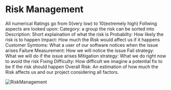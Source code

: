 # Risk Management

All numerical Ratings go from 0(very low) to 10(extremely high) 
Follwing aspects are looked upon:
Category: a group the risk can be sorted into
Description: Short explaination of what the risk is
Probabilty: How likely the risk is to happen 
Impact: How much the Risk would affect us if it happens
Customer Symtoms: What a user of our software notices when the issue arises
Failure Measurement: How we will notice the issue 
Fail strategy: What we will do if the issue arises
Mitigation strategy: What we do right now to avoid the risk
Fixing Difficulty: How difficult we imagine a potential fix to be if the risk should happen
Overall Risk: An estimation of how much the Risk affects us and our project considering all factors. 


![RiskManagement](https://github.com/SE-TINF22B6/Plapy/assets/57218126/47fa0f2d-a835-4da7-9747-9b57248971e7)
